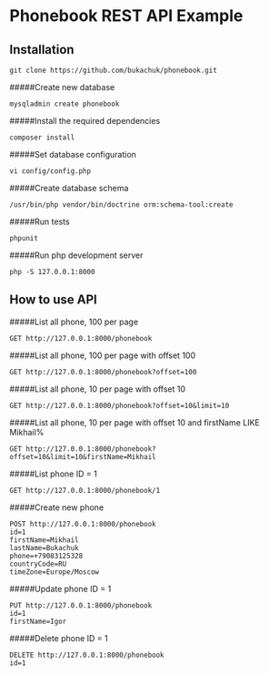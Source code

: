 # Phonebook REST API Example

## Installation

```
git clone https://github.com/bukachuk/phonebook.git
```

#####Create new database
```
mysqladmin create phonebook
```
#####Install the required dependencies
```
composer install
```
#####Set database configuration
```
vi config/config.php
```
#####Create database schema
```
/usr/bin/php vendor/bin/doctrine orm:schema-tool:create
```
#####Run tests
```
phpunit
```
#####Run php development server
```
php -S 127.0.0.1:8000
```

## How to use API
#####List all phone, 100 per page
```
GET http://127.0.0.1:8000/phonebook
```
#####List all phone, 100 per page with offset 100
```
GET http://127.0.0.1:8000/phonebook?offset=100
```
#####List all phone, 10 per page with offset 10
```
GET http://127.0.0.1:8000/phonebook?offset=10&limit=10
```
#####List all phone, 10 per page with offset 10 and firstName LIKE Mikhail%
```
GET http://127.0.0.1:8000/phonebook?offset=10&limit=10&firstName=Mikhail
```
#####List phone ID = 1
```
GET http://127.0.0.1:8000/phonebook/1
```
#####Create new phone
```
POST http://127.0.0.1:8000/phonebook
id=1
firstName=Mikhail
lastName=Bukachuk
phone=+79083125328
countryCode=RU
timeZone=Europe/Moscow
```
#####Update phone ID = 1
```
PUT http://127.0.0.1:8000/phonebook
id=1
firstName=Igor
```
#####Delete phone ID = 1
```
DELETE http://127.0.0.1:8000/phonebook
id=1
```


